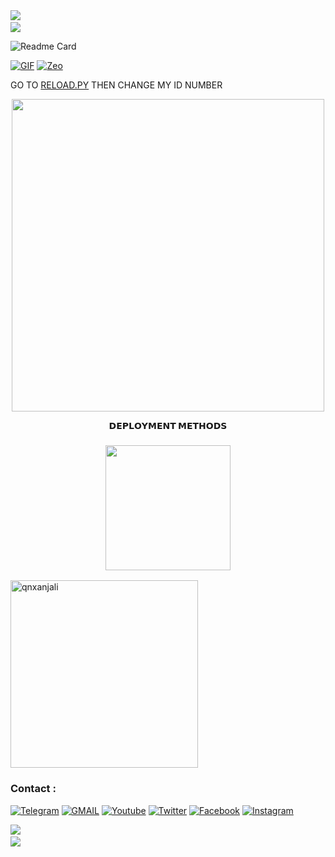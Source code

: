 <img src="https://user-images.githubusercontent.com/73097560/115834477-dbab4500-a447-11eb-908a-139a6edaec5c.gif"> 
<img src="https://camo.githubusercontent.com/82291b0fe831bfc6781e07fc5090cbd0a8b912bb8b8d4fec0696c881834f81ac/68747470733a2f2f70726f626f742e6d656469612f394575424971676170492e676966" width="800" height="3">
<img src="https://user-images.githubusercontent.com/73097560/115834477-dbab4500-a447-11eb-908a-139a6edaec5c.gif">

![Readme Card](https://github-readme-stats.vercel.app/api/pin/?username=qnxanjali&repo=SUHANIMUSIC&theme=flag-india)

[![GIF](https://github.com/qnxanjali/SUHANIMUSIC/blob/main/Zeo.gif)](https://github.com/qnxanjali)
   [![Zeo](https://github-stats-alpha.vercel.app/api?username=qnxanjali "SUHANIMUSIC")](https://github-stats-alpha.vercel.app/api?username=qnxanjali "SUHANIMUSIC")





GO TO [RELOAD.PY](https://github.com/qnxanjali/SUHANIMUSIC/blob/Master/SUHANIMUSIC/plugins/tools/reload.py) THEN CHANGE MY ID NUMBER 

<p align="center">
  <img width="500" src="https://envs.sh/1ZY.jpg">
</p>

<p align="center">
<b>𝗗𝗘𝗣𝗟𝗢𝗬𝗠𝗘𝗡𝗧 𝗠𝗘𝗧𝗛𝗢𝗗𝗦</b>
</p>

<h3 align="center">
   <a href="https://dashboard.heroku.com/new?template=https://github.com/qnxanjali/ANJALIMUSIC"><img src="https://img.shields.io/badge/Deploy%20On%20Heroku-008080?style=for-the-badge&logo=heroku" width="200""/></a>
   
</h3>

<p><img width="300" align="center" src="https://github-readme-stats.vercel.app/api/top-langs?username=qnxanjali&show_icons=true&locale=en&layout=compact" alt="qnxanjali" /></p>

### Contact :
<a href="https://t.me/VENOM_PRATAP"><img title="Telegram" src="https://img.shields.io/badge/Telegram-%23000000.svg?&style=for-the-badge&logo=telegram&logoColor=61DAFB"></a>
<a href="https://mail.google.com/mail/?view=cm&fs=1&to=contact@yasirakhtar.co"><img title="GMAIL" src="https://img.shields.io/badge/Gmail-D14836?style=for-the-badge&logo=gmail&logoColor=white"></a>
<a href="https://youtube.com/ProBotGc"><img title="Youtube" src="https://img.shields.io/badge/youtube-%230077B5.svg?&style=for-the-badge&logo=youtube&logoColor=white"></a>
<a href="https://twitter.com/"><img title="Twitter" src="https://img.shields.io/badge/Twitter-12100E?style=for-the-badge&logo=twitter&logoColor=white"></a>
<a href="https://facebook.com/"><img title="Facebook" src="https://img.shields.io/badge/facebook-%231877F2.svg?&style=for-the-badge&logo=facebook&logoColor=white"></a>
<a href="https://instagram.com/VENOM_PRATAP"><img title="Instagram" src="https://img.shields.io/badge/instagram-%23E4405F.svg?&style=for-the-badge&logo=instagram&logoColor=white"></a>

<img src="https://user-images.githubusercontent.com/73097560/115834477-dbab4500-a447-11eb-908a-139a6edaec5c.gif">
<img src="https://camo.githubusercontent.com/82291b0fe831bfc6781e07fc5090cbd0a8b912bb8b8d4fec0696c881834f81ac/68747470733a2f2f70726f626f742e6d656469612f394575424971676170492e676966" width="800" height="3">
<img src="https://user-images.githubusercontent.com/73097560/115834477-dbab4500-a447-11eb-908a-139a6edaec5c.gif">


